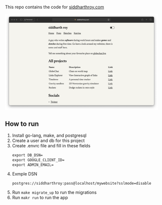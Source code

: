 This repo contains the code for [siddharthroy.com](https://siddharthroy.com)

![Screenshot](./screenshot.png)

## How to run

1. Install go-lang, make, and postgresql
2. Create a user and db for this project
3. Create .envrc file and fill in these fields
   ```
   export DB_DSN=
   export GOOGLE_CLIENT_ID=
   export ADMIN_EMAIL=
   ```
4. Exmple DSN
   ```
   postgres://siddharthroy:pass@localhost/mywebsite?sslmode=disable
   ```
5. Run `make migrate_up` to run the migrations
6. Run `makr run` to run the app
